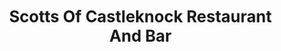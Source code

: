 ---
title: "Scotts Of Castleknock Restaurant And Bar"
address: "Navan Road, Castleknock, Co. Dublin, Dublin 15"
tel: "+353 (0)18 20 3966"
county: "Dublin"
category: "Irish Restaurants"
type: "Content"
lat: "53.38411331176758"
lng: "-6.368824481964111"
---